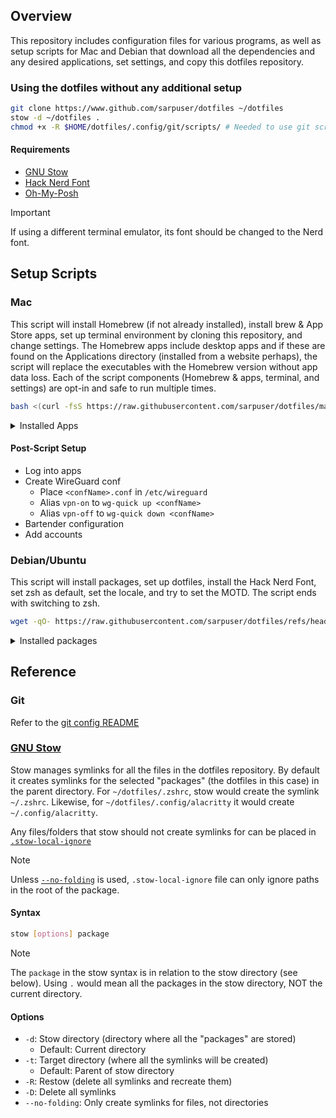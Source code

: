 ## Overview
This repository includes configuration files for various programs, as well as setup scripts for Mac and Debian that download all the dependencies and any desired applications, set settings, and copy this dotfiles repository.

### Using the dotfiles without any additional setup
```bash
git clone https://www.github.com/sarpuser/dotfiles ~/dotfiles
stow -d ~/dotfiles .
chmod +x -R $HOME/dotfiles/.config/git/scripts/ # Needed to use git scripts
```

#### Requirements
  - [GNU Stow](#gnu-stow)
  - [Hack Nerd Font](https://www.nerdfonts.com/)
  - [Oh-My-Posh](https://ohmyposh.dev/)

> [!IMPORTANT]
> If using a different terminal emulator, its font should be changed to the Nerd font.

## Setup Scripts

### Mac
This script will install Homebrew (if not already installed), install brew & App Store apps, set up terminal environment by cloning this repository, and change settings. The Homebrew apps include desktop apps and if these are found on the Applications directory (installed from a website perhaps), the script will replace the executables with the Homebrew version without app data loss. Each of the script components (Homebrew & apps, terminal, and settings) are opt-in and safe to run multiple times.

```bash
bash <(curl -fsS https://raw.githubusercontent.com/sarpuser/dotfiles/main/scripts/mac-setup.sh)
```

<details>
<summary>Installed Apps</summary>

  - [1Password](https://1password.com/)
  - [1Password CLI](https://developer.1password.com/docs/cli/get-started/) # needed for Alfred
  - [Alacritty](https://alacritty.org/index.html)
  - [Alfred](https://www.alfredapp.com/)
  - [Arc Browser](https://arc.net/)
  - [App Cleaner](https://freemacsoft.net/appcleaner/)
  - [Balena Etcher](https://etcher.balena.io/)
  - [Bartender](https://www.macbartender.com/Bartender5/)
  - [Better Display](https://github.com/waydabber/BetterDisplay)
  - \[Optional\] [Copilot](https://copilot.money/)
  - \[Optional\] [Discord](https://www.discord.com)
  - [defaultbrowser](https://github.com/kerma/defaultbrowser)
  - [Dropzone 4](https://aptonic.com/)
  - [eza](https://github.com/eza-community/eza)
  - [Hack Nerd Font](https://www.nerdfonts.com/)
  - [Hand Mirror](https://handmirror.app/)
  - [fping](https://fping.org/)
  - [fzf](https://github.com/junegunn/fzf)
  - [gh](https://cli.github.com/)
  - git
  - [git-delta](https://github.com/dandavison/delta)
  - \[Optional\] [KeepingYouAwake](https://keepingyouawake.app/)
  - [Keyboard Clean Tool](https://folivora.ai/keyboardcleantool)
  - [Logi Options+](https://www.logitech.com/en-us/software/logi-options-plus.html)
  - [mas](https://github.com/mas-cli/mas)
  - [Mission Control Plus](https://www.fadel.io/missioncontrolplus)
  - [neofetch](https://github.com/dylanaraps/neofetch)
  - [Oh My Posh](https://ohmyposh.dev/)
  - [picocom](https://github.com/npat-efault/picocom)
  - \[Optional\] [Private Internet Access](https://www.privateinternetaccess.com/)
  - pyenv
  - [Raspberry Pi Imager](https://www.raspberrypi.com/software/)
  - [Rust & Rustup](https://www.rust-lang.org/)
  - [shellcheck](https://www.shellcheck.net/)
  - [Spark Mail](https://sparkmailapp.com/)
  - [Speedtest CLI](https://www.speedtest.net/apps/cli)
  - [Spotify](https://open.spotify.com/)
  - \[Optional\] [Steam](https://www.steamdeck.com/en/)
  - [Things](https://apps.apple.com/us/app/things-3/id904280696?mt=12)
  - [GNU Stow](https://www.gnu.org/software/stow/)
  - [Visual Studio Code](https://code.visualstudio.com/)
  - [UTM](https://mac.getutm.app/)
  - [Wireguard Go](https://github.com/WireGuard/wireguard-go)
  - [Zoom](https://zoom.us/)
  - xz
  - [zoxide](https://github.com/ajeetdsouza/zoxide)
</details>

#### Post-Script Setup
  - Log into apps
  - Create WireGuard conf
    - Place `<confName>.conf` in `/etc/wireguard`
    - Alias `vpn-on` to `wg-quick up <confName>`
    - Alias `vpn-off` to `wg-quick down <confName>`
  - Bartender configuration
  - Add accounts

### Debian/Ubuntu
This script will install packages, set up dotfiles, install the Hack Nerd Font, set zsh as default, set the locale, and try to set the MOTD. The script ends with switching to zsh.

```bash
wget -qO- https://raw.githubusercontent.com/sarpuser/dotfiles/refs/heads/main/scripts/debian-setup.sh | sudo bash
```

<details>
<summary>Installed packages</summary>

  - curl
  - eza
  - fontconfig
  - fzf
  - git
  - python3
  - python3-pip
  - speedtest
  - stow
  - uv (installed in /opt/cargo and symlinked to /usr/local/bin)
  - zsh
</details>

## Reference

### Git

Refer to the [git config README](.config/git/README.md)

### [GNU Stow](https://www.gnu.org/software/stow/manual/stow.html)
Stow manages symlinks for all the files in the dotfiles repository. By default it creates symlinks for the selected "packages" (the dotfiles in this case) in the parent directory. For `~/dotfiles/.zshrc`, stow would create the symlink `~/.zshrc`. Likewise, for `~/dotfiles/.config/alacritty` it would create `~/.config/alacritty`.

Any files/folders that stow should not create symlinks for can be placed in [`.stow-local-ignore`](/.stow-local-ignore)

> [!NOTE]
> Unless [`--no-folding`](#options) is used, `.stow-local-ignore` file can only ignore paths in the root of the package.

#### Syntax
```bash
stow [options] package
```
> [!NOTE]
> The `package` in the stow syntax is in relation to the stow directory (see below). Using `.` would mean all the packages in the stow directory, NOT the current directory.

#### Options
- `-d`: Stow directory (directory where all the "packages" are stored)
  - Default: Current directory
- `-t`: Target directory (where all the symlinks will be created)
  - Default: Parent of stow directory
- `-R`: Restow (delete all symlinks and recreate them)
- `-D`: Delete all symlinks
- `--no-folding`: Only create symlinks for files, not directories